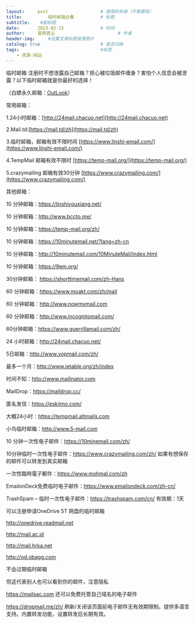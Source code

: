 ```yaml
---
layout:     post   				    # 使用的布局（不需要改）
title:       	临时邮箱合集			# 标题 
subtitle:    #副标题
date:       2023-02-15 				# 时间
author:     星雨若尘 						# 作者
header-img:  	#这篇文章标题背景图片
catalog: true 						# 是否归档
tags:								#标签
    - 资源-网站
---
```

临时邮箱
注册时不想泄露自己邮箱？担心被垃圾邮件缠身？害怕个人信息会被泄露？以下临时邮箱就是你最好的选择！

（白嫖永久邮箱：[OutLook](http://xingchenblog.xyz/2022/12/05/%E6%95%99%E4%BD%A0%E7%99%BD%E5%AB%96%E4%B8%80%E4%B8%AA%E9%82%AE%E7%AE%B1/)）

常用邮箱：

1.24小时邮箱：[http://24mail.chacuo.net](http://24mail.chacuo.net)

2.Mail.td:[https://mail.td/zh](https://mail.td/zh)

3.临时邮箱，邮箱有效不限时间 [https://www.linshi-email.com/](https://www.linshi-email.com/)

4.TempMail 邮箱有效不限时 [https://temp-mail.org/](https://temp-mail.org/)

5.crazymailing 邮箱有效30分钟 [https://www.crazymailing.com/](https://www.crazymailing.com/)

其他邮箱：

10 分钟邮箱：https://linshiyouxiang.net/

10 分钟邮箱：http://www.bccto.me/

10 分钟邮箱：https://temp-mail.org/zh/

10 分钟邮箱：https://10minutemail.net/?lang=zh-cn

10 分钟邮箱：http://10minutemail.com/10MinuteMail/index.html

10 分钟邮箱：https://9em.org/

30分钟邮箱： https://shorttimemail.com/zh-Hans

60 分钟邮箱：https://www.moakt.com/zh/mail

60 分钟邮箱：http://www.nowmymail.com

60 分钟邮箱：http://www.incognitomail.com/

60分钟邮箱：https://www.guerrillamail.com/zh/

24 小时邮箱：http://24mail.chacuo.net/

5日邮箱：http://www.yopmail.com/zh/

最多一个月：http://www.jetable.org/zh/index

时间不知：http://www.mailinator.com

MailDrop：https://maildrop.cc/

匿名发信：https://eskiimo.com/

大概24小时：https://tempmail.altmails.com

小鸟临时邮箱：http://www.5-mail.com

10 分钟一次性电子邮件：https://10minemail.com/zh/

10分钟临时一次性电子邮件：https://www.crazymailing.com/zh/ 如果有想保存的邮件可以转发到真实邮箱

一次性臨時電子郵件：https://www.mohmal.com/zh

EmailonDeck免费临时电子邮件：https://www.emailondeck.com/zh-cn/

TrashSpam – 临时一次性电子邮件：https://trashspam.com/cn/ 有效期：1天


可以注册申请OneDrive 5T 网盘的临时邮箱

http://onedrive.readmail.net

http://mail.ac.id

http://mail.hrka.net

http://od.obagg.com

不会过期临时邮箱

但这代表别人也可以看到你的邮件，注意隐私

https://mailsac.com 还可以免费托管自己域名的电子邮件

https://dropmail.me/zh/ 刷新/关闭该页面前电子邮件无有效期限制。提供多语言支持。内置转发功能，设置转发后长期有效。